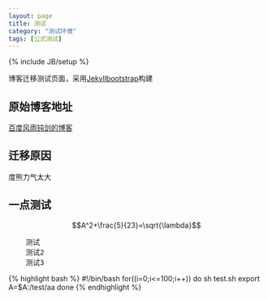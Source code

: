 ```yaml
---
layout: page
title: 测试
category: "测试环境"
tags: [公式测试]
---
```

{% include JB/setup %}

博客迁移测试页面，采用[Jekyllbootstrap](http://jekyllbootstrap.com)构建


## 原始博客地址

[百度风雨钝剑的博客](http://hi.baidu.com/realasking)

## 迁移原因

度熊力气太大

## 一点测试

$$A^2+\frac{5}{23}=\sqrt{\lambda}$$

<pre>
	测试
	测试2
	测试3
</pre>

{% highlight bash %}
#!/bin/bash 
for((i=0;i<=100;i++))
do
  sh test.sh
  export A=$A:/test/aa
done
{% endhighlight %}


